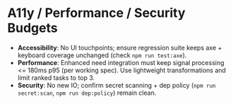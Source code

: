 # A11y / Performance / Security Budgets

- **Accessibility**: No UI touchpoints; ensure regression suite keeps axe + keyboard coverage unchanged (check `npm run test:axe`).
- **Performance**: Enhanced need integration must keep signal processing <= 180ms p95 (per working spec). Use lightweight transformations and limit ranked tasks to top 3.
- **Security**: No new IO; confirm secret scanning + dep policy (`npm run secret:scan`, `npm run dep:policy`) remain clean.
